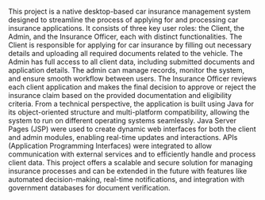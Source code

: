 This project is a native desktop-based car insurance management system designed to streamline the process of applying for and processing car insurance applications. It consists of three key user roles: the Client, the Admin, 
and the Insurance Officer, each with distinct functionalities.
The Client is responsible for applying for car insurance by filling out necessary details and uploading all required documents related to the vehicle.
The Admin has full access to all client data, including submitted documents and application details. The admin can manage records, monitor the system, and ensure smooth workflow between users.
The Insurance Officer reviews each client application and makes the final decision to approve or reject the insurance claim based on the provided documentation and eligibility criteria.
From a technical perspective, the application is built using Java for its object-oriented structure and multi-platform compatibility, allowing the system to run on different operating systems seamlessly.
Java Server Pages (JSP) were used to create dynamic web interfaces for both the client and admin modules, enabling real-time updates and interactions.
APIs (Application Programming Interfaces) were integrated to allow communication with external services and to efficiently handle and process client data.
This project offers a scalable and secure solution for managing insurance processes and can be extended in the future with features like automated decision-making, real-time notifications, 
and integration with government databases for document verification.
